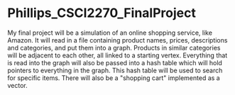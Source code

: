 # Phillips_CSCI2270_FinalProject
My final project will be a simulation of an online shopping service, like Amazon. It will read in a file containing product names, prices, descriptions and categories, and put them into a graph. Products in similar categories will be adjacent to each other, all linked to a starting vertex. Everything that is read into the graph will also be passed into a hash table which will hold pointers to everything in the graph. This hash table will be used to search for specific items. There will also be a "shopping cart" implemented as a vector. 
